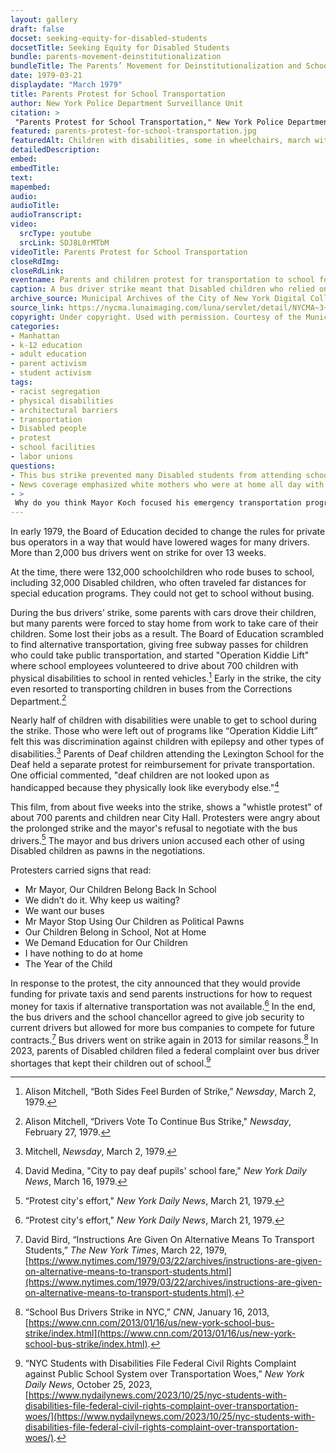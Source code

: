 ```yaml
--- 
layout: gallery
draft: false
docset: seeking-equity-for-disabled-students
docsetTitle: Seeking Equity for Disabled Students
bundle: parents-movement-deinstitutionalization
bundleTitle: The Parents’ Movement for Deinstitutionalization and School Access
date: 1979-03-21
displaydate: "March 1979"
title: Parents Protest for School Transportation
author: New York Police Department Surveillance Unit
citation: >
 "Parents Protest for School Transportation," New York Police Department Surveillance Unit, in New York City Civil Rights History Project, Accessed: [Month Day, Year], https://nyccivilrightshistory.org/gallery/parents-protest-for-school-transportation.
featured: parents-protest-for-school-transportation.jpg
featuredAlt: Children with disabilities, some in wheelchairs, march with their parents near City Hall in Manhattan
detailedDescription: 
embed: 
embedTitle: 
text: 
mapembed: 
audio: 
audioTitle: 
audioTranscript: 
video: 
  srcType: youtube
  srcLink: SDJ8L0rMTbM
videoTitle: Parents Protest for School Transportation
closeRdImg: 
closeRdLink: 
eventname: Parents and children protest for transportation to school for Disabled students during a 3-month bus driver strike. 
caption: A bus driver strike meant that Disabled children who relied on buses to get to school lost their transportation, keeping many from being able to attend school. Police surveillance cameras recorded parents and children protesting at City Hall to end the strike so they could get back to school.
archive_source: Municipal Archives of the City of New York Digital Collection
source_link: https://nycma.lunaimaging.com/luna/servlet/detail/NYCMA~3~3~1346~1232503:-Demonstration-for-better-access-to
copyright: Under copyright. Used with permission. Courtesy of the Municipal Archives of the City of New York.
categories: 
- Manhattan
- k-12 education
- adult education
- parent activism
- student activism
tags: 
- racist segregation
- physical disabilities
- architectural barriers
- transportation
- Disabled people
- protest
- school facilities
- labor unions
questions: 
- This bus strike prevented many Disabled students from attending school, denying them their right to an education. Do you think access to transportation affects schools and students today? How so?
- News coverage emphasized white mothers who were at home all day with their children. What made this economically feasible? For whom was this not an option? 
- >
 Why do you think Mayor Koch focused his emergency transportation program, “Operation Kiddie Lift,” on children with physical disabilities, rather than on all Disabled children?
--- 
```


In early 1979, the Board of Education decided to change the rules for private bus operators in a way that  would have lowered wages for many drivers. More than 2,000 bus drivers went on strike for over 13 weeks.

At the time, there were 132,000 schoolchildren who rode buses to school, including 32,000 Disabled children, who often traveled far distances for special education programs. They could not get to school without busing.

During the bus drivers’ strike, some parents with cars drove their children, but many parents were forced to stay home from work to take care of their children. Some lost their jobs as a result. The Board of Education scrambled to find alternative transportation, giving free subway passes for children who could take public transportation, and started "Operation Kiddie Lift" where school employees volunteered to drive about 700 children with physical disabilities to school in rented vehicles.[^1] Early in the strike, the city even resorted to transporting children in buses from the Corrections Department.[^2]

Nearly half of children with disabilities were unable to get to school during the strike. Those who were left out of programs like “Operation Kiddie Lift” felt this was discrimination against children with epilepsy and other types of disabilities.[^3] Parents of Deaf children attending the Lexington School for the Deaf held a separate protest for reimbursement for private transportation. One official commented, "deaf children are not looked upon as handicapped because they physically look like everybody else."[^4]

This film, from about five weeks into the strike, shows a "whistle protest" of about 700 parents and children near City Hall. Protesters were angry about the prolonged strike and the mayor's refusal to negotiate with the bus drivers.[^5] The mayor and bus drivers union accused each other of using Disabled children as pawns in the negotiations.

Protesters carried signs that read:

* Mr Mayor, Our Children Belong Back In School
* We didn’t do it. Why keep us waiting?
* We want our buses
* Mr Mayor Stop Using Our Children as Political Pawns
* Our Children Belong in School, Not at Home
* We Demand Education for Our Children
* I have nothing to do at home
* The Year of the Child

In response to the protest, the city announced that they would provide funding for private taxis and send parents instructions for how to request money for taxis if alternative transportation was not available.[^5] In the end, the bus drivers and the school chancellor agreed to give job security to current drivers but allowed for more bus companies to compete for future contracts.[^6] Bus drivers went on strike again in 2013 for similar reasons.[^7] In 2023, parents of Disabled children filed a federal complaint over bus driver shortages that kept their children out of school.[^8]

[^1]: Alison Mitchell, “Both Sides Feel Burden of Strike,” *Newsday*, March 2, 1979.

[^2]: Alison Mitchell, “Drivers Vote To Continue Bus Strike," *Newsday*, February 27, 1979.

[^3]: Mitchell, *Newsday*, March 2, 1979.

[^4]: David Medina, "City to pay deaf pupils' school fare," *New York Daily News*, March 16, 1979.

[^5]: “Protest city's effort," *New York Daily News*, March 21, 1979.

[^6]: David Bird, “Instructions Are Given On Alternative Means To Transport Students,” *The New York Times*, March 22, 1979, [https://www.nytimes.com/1979/03/22/archives/instructions-are-given-on-alternative-means-to-transport-students.html](https://www.nytimes.com/1979/03/22/archives/instructions-are-given-on-alternative-means-to-transport-students.html).

[^7]: “School Bus Drivers Strike in NYC,” *CNN*,  January 16, 2013, [https://www.cnn.com/2013/01/16/us/new-york-school-bus-strike/index.html](https://www.cnn.com/2013/01/16/us/new-york-school-bus-strike/index.html).

[^8]: “NYC Students with Disabilities File Federal Civil Rights Complaint against Public School System over Transportation Woes,” *New York Daily News*, October 25, 2023, [https://www.nydailynews.com/2023/10/25/nyc-students-with-disabilities-file-federal-civil-rights-complaint-over-transportation-woes/](https://www.nydailynews.com/2023/10/25/nyc-students-with-disabilities-file-federal-civil-rights-complaint-over-transportation-woes/).
